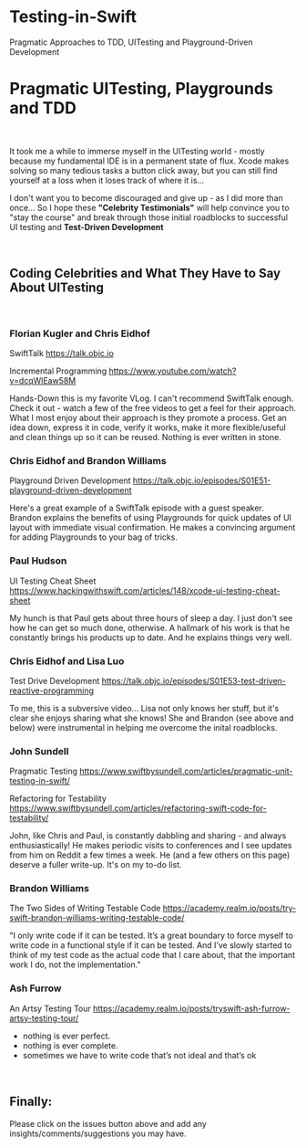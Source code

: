 # Testing-in-Swift
Pragmatic Approaches to TDD, UITesting and Playground-Driven Development
#  Pragmatic UITesting, Playgrounds and TDD

&nbsp;

It took me a while to immerse myself in the UITesting world - mostly because my fundamental IDE is in a permanent state of flux. Xcode makes solving so many tedious tasks a button click away, but you can still find yourself at a loss when it loses track of where it is...

I don't want you to become discouraged and give up - as I did more than once...  So I hope these **"Celebrity Testimonials"** will help convince you to "stay the course" and break through those initial roadblocks to successful UI testing and **Test-Driven Development**

&nbsp;

## Coding Celebrities and What They Have to Say About UITesting
&nbsp;

### Florian Kugler and Chris Eidhof
SwiftTalk <https://talk.objc.io>  
  
Incremental Programming <https://www.youtube.com/watch?v=dcqWlEaw58M>  

Hands-Down this is my favorite VLog. I can't recommend SwiftTalk enough.  Check it out - watch a few of the free videos to get a feel for their approach. What I most enjoy about their approach is they promote a process.  Get an idea down, express it in code, verify it works, make it more flexible/useful and clean things up so it can be reused. Nothing is ever written in stone.


### Chris Eidhof and Brandon Williams
Playground Driven Development <https://talk.objc.io/episodes/S01E51-playground-driven-development>

Here's a great example of a SwiftTalk episode with a guest speaker.  Brandon explains the benefits of using Playgrounds for quick updates of UI layout with immediate visual confirmation. He makes a convincing argument for adding Playgrounds to your bag of tricks.

### Paul Hudson
UI Testing Cheat Sheet <https://www.hackingwithswift.com/articles/148/xcode-ui-testing-cheat-sheet>

My hunch is that Paul gets about three hours of sleep a day. I just don't see how he can get so much done, otherwise. A hallmark of his work is that he constantly brings his products up to date. And he explains things very well.

### Chris Eidhof and Lisa Luo
Test Drive Development <https://talk.objc.io/episodes/S01E53-test-driven-reactive-programming>

To me, this is a subversive video... Lisa not only knows her stuff, but it's clear she enjoys sharing what she knows! She and Brandon (see above and below) were instrumental in helping me overcome the inital roadblocks.

### John Sundell
Pragmatic Testing <https://www.swiftbysundell.com/articles/pragmatic-unit-testing-in-swift/>  

Refactoring for Testability <https://www.swiftbysundell.com/articles/refactoring-swift-code-for-testability/>  

John, like Chris and Paul, is constantly dabbling and sharing - and always enthusiastically!
He makes periodic visits to conferences and I see updates from him on Reddit a few times a week. He (and a few others on this page) deserve a fuller write-up. It's on my to-do list.

### Brandon Williams
The Two Sides of Writing Testable Code <https://academy.realm.io/posts/try-swift-brandon-williams-writing-testable-code/>

"I only write code if it can be tested. It’s a great boundary to force myself to write code in a functional style if it can be tested. And I’ve slowly started to think of my test code as the actual code that I care about, that the important work I do, not the implementation."

### Ash Furrow
An Artsy Testing Tour <https://academy.realm.io/posts/tryswift-ash-furrow-artsy-testing-tour/>

 - nothing is ever perfect.
 - nothing is ever complete.
 - sometimes we have to write code that’s not ideal and that’s ok

&nbsp;  
## Finally:

Please click on the issues button above and add any insights/comments/suggestions you may have.
